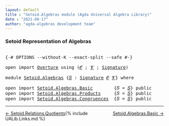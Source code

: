 ```yaml
---
layout: default
title : "Setoid.Algebras module (Agda Universal Algebra Library)"
date : "2021-09-17"
author: "agda-algebras development team"
---
```


### <a id="setoid-representation-of-algebras">Setoid Representation of Algebras</a>

<pre class="Agda">

<a id="252" class="Symbol">{-#</a> <a id="256" class="Keyword">OPTIONS</a> <a id="264" class="Pragma">--without-K</a> <a id="276" class="Pragma">--exact-split</a> <a id="290" class="Pragma">--safe</a> <a id="297" class="Symbol">#-}</a>

<a id="302" class="Keyword">open</a> <a id="307" class="Keyword">import</a> <a id="314" href="Overture.html" class="Module">Overture</a> <a id="323" class="Keyword">using</a> <a id="329" class="Symbol">(</a><a id="330" href="Overture.Signatures.html#648" class="Generalizable">𝓞</a> <a id="332" class="Symbol">;</a> <a id="334" href="Overture.Signatures.html#650" class="Generalizable">𝓥</a> <a id="336" class="Symbol">;</a> <a id="338" href="Overture.Signatures.html#3291" class="Function">Signature</a><a id="347" class="Symbol">)</a>

<a id="350" class="Keyword">module</a> <a id="357" href="Setoid.Algebras.html" class="Module">Setoid.Algebras</a> <a id="373" class="Symbol">{</a><a id="374" href="Setoid.Algebras.html#374" class="Bound">𝑆</a> <a id="376" class="Symbol">:</a> <a id="378" href="Overture.Signatures.html#3291" class="Function">Signature</a> <a id="388" href="Overture.Signatures.html#648" class="Generalizable">𝓞</a> <a id="390" href="Overture.Signatures.html#650" class="Generalizable">𝓥</a><a id="391" class="Symbol">}</a> <a id="393" class="Keyword">where</a>

<a id="400" class="Keyword">open</a> <a id="405" class="Keyword">import</a> <a id="412" href="Setoid.Algebras.Basic.html" class="Module">Setoid.Algebras.Basic</a>        <a id="441" class="Symbol">{</a><a id="442" class="Argument">𝑆</a> <a id="444" class="Symbol">=</a> <a id="446" href="Setoid.Algebras.html#374" class="Bound">𝑆</a><a id="447" class="Symbol">}</a> <a id="449" class="Keyword">public</a>
<a id="456" class="Keyword">open</a> <a id="461" class="Keyword">import</a> <a id="468" href="Setoid.Algebras.Products.html" class="Module">Setoid.Algebras.Products</a>     <a id="497" class="Symbol">{</a><a id="498" class="Argument">𝑆</a> <a id="500" class="Symbol">=</a> <a id="502" href="Setoid.Algebras.html#374" class="Bound">𝑆</a><a id="503" class="Symbol">}</a> <a id="505" class="Keyword">public</a>
<a id="512" class="Keyword">open</a> <a id="517" class="Keyword">import</a> <a id="524" href="Setoid.Algebras.Congruences.html" class="Module">Setoid.Algebras.Congruences</a>  <a id="553" class="Symbol">{</a><a id="554" class="Argument">𝑆</a> <a id="556" class="Symbol">=</a> <a id="558" href="Setoid.Algebras.html#374" class="Bound">𝑆</a><a id="559" class="Symbol">}</a> <a id="561" class="Keyword">public</a>
</pre>

--------------------------------

<span style="float:left;">[← Setoid.Relations.Quotients](Setoid.Relations.Quotients.html)</span>
<span style="float:right;">[Setoid.Algebras.Basic →](Setoid.Algebras.Basic.html)</span>

{% include UALib.Links.md %}
